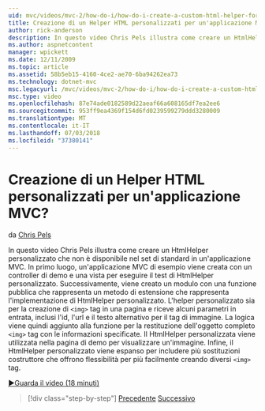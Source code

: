 ```yaml
---
uid: mvc/videos/mvc-2/how-do-i/how-do-i-create-a-custom-html-helper-for-an-mvc-application
title: Creazione di un Helper HTML personalizzati per un'applicazione MVC? | Microsoft Docs
author: rick-anderson
description: In questo video Chris Pels illustra come creare un HtmlHelper personalizzato che non è disponibile nel set di standard in un'applicazione MVC. Primo, un applica MVC di esempio...
ms.author: aspnetcontent
manager: wpickett
ms.date: 12/11/2009
ms.topic: article
ms.assetid: 58b5eb15-4160-4ce2-ae70-6ba94262ea73
ms.technology: dotnet-mvc
msc.legacyurl: /mvc/videos/mvc-2/how-do-i/how-do-i-create-a-custom-html-helper-for-an-mvc-application
msc.type: video
ms.openlocfilehash: 87e74ade0182589d22aeaf66a608165df7ea2ee6
ms.sourcegitcommit: 953ff9ea4369f154d6fd0239599279ddd3280009
ms.translationtype: MT
ms.contentlocale: it-IT
ms.lasthandoff: 07/03/2018
ms.locfileid: "37380141"
---
```

<a name="how-do-i-create-a-custom-html-helper-for-an-mvc-application"></a>Creazione di un Helper HTML personalizzati per un'applicazione MVC?
====================
da [Chris Pels](https://twitter.com/chrispels)

In questo video Chris Pels illustra come creare un HtmlHelper personalizzato che non è disponibile nel set di standard in un'applicazione MVC. In primo luogo, un'applicazione MVC di esempio viene creata con un controller di demo e una vista per eseguire il test di HtmlHelper personalizzato. Successivamente, viene creato un modulo con una funzione pubblica che rappresenta un metodo di estensione che rappresenta l'implementazione di HtmlHelper personalizzato. L'helper personalizzato sia per la creazione di `<img>` tag in una pagina e riceve alcuni parametri in entrata, inclusi l'id, l'url e il testo alternativo per il tag di immagine. La logica viene quindi aggiunto alla funzione per la restituzione dell'oggetto completo `<img>` tag con le informazioni specificate. Il HtmlHelper personalizzata viene utilizzata nella pagina di demo per visualizzare un'immagine. Infine, il HtmlHelper personalizzato viene espanso per includere più sostituzioni costruttore che offrono flessibilità per più facilmente creando diversi `<img>` tag.

[&#9654;Guarda il video (18 minuti)](https://channel9.msdn.com/Blogs/ASP-NET-Site-Videos/how-do-i-create-a-custom-html-helper-for-an-mvc-application)

> [!div class="step-by-step"]
> [Precedente](how-do-i-implement-view-models-to-manage-data-for-aspnet-mvc-views.md)
> [Successivo](how-do-i-work-with-model-binders-in-an-mvc-application.md)
